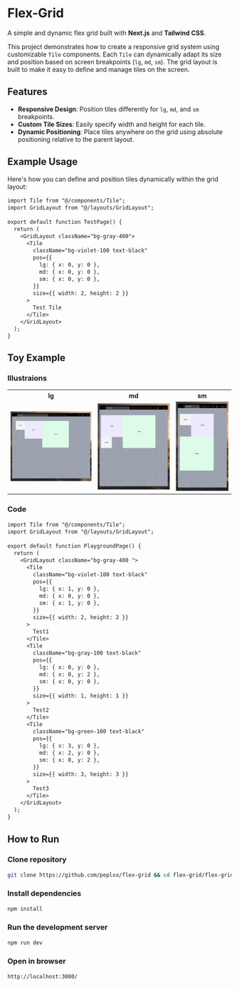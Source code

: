 # Flex-Grid

A simple and dynamic flex grid built with **Next.js** and **Tailwind CSS**.  

This project demonstrates how to create a responsive grid system using customizable `Tile` components. Each `Tile` can dynamically adapt its size and position based on screen breakpoints (`lg`, `md`, `sm`). The grid layout is built to make it easy to define and manage tiles on the screen.

## Features
- **Responsive Design**: Position tiles differently for `lg`, `md`, and `sm` breakpoints.
- **Custom Tile Sizes**: Easily specify width and height for each tile.
- **Dynamic Positioning**: Place tiles anywhere on the grid using absolute positioning relative to the parent layout.

## Example Usage

Here's how you can define and position tiles dynamically within the grid layout:

```tsx
import Tile from "@/components/Tile";
import GridLayout from "@/layouts/GridLayout";

export default function TestPage() {
  return (
    <GridLayout className="bg-gray-400">
      <Tile
        className="bg-violet-100 text-black"
        pos={{
          lg: { x: 0, y: 0 },
          md: { x: 0, y: 0 },
          sm: { x: 0, y: 0 },
        }}
        size={{ width: 2, height: 2 }}
      >
        Test Tile
      </Tile>
    </GridLayout>
  );
}
```
## Toy Example

### Illustraions

<table>
  <tr>
    <th>lg</th>
    <th>md</th>
    <th>sm</th>
  </tr>
  <tr>
    <td><img src="screenshots/grid-lg.png" alt="Image 1" ></td>
    <td><img src="screenshots/grid-md.png" alt="Image 2"></td>
    <td><img src="screenshots/grid-sm.png" alt="Image 2"></td>
  </tr>
</table>

### Code
```tsx
import Tile from "@/components/Tile";
import GridLayout from "@/layouts/GridLayout";

export default function PlaygroundPage() {
  return (
    <GridLayout className="bg-gray-400 ">
      <Tile
        className="bg-violet-100 text-black"
        pos={{
          lg: { x: 1, y: 0 },
          md: { x: 0, y: 0 },
          sm: { x: 1, y: 0 },
        }}
        size={{ width: 2, height: 2 }}
      >
        Test1
      </Tile>
      <Tile
        className="bg-gray-100 text-black"
        pos={{
          lg: { x: 0, y: 0 },
          md: { x: 0, y: 2 },
          sm: { x: 0, y: 0 },
        }}
        size={{ width: 1, height: 1 }}
      >
        Test2
      </Tile>
      <Tile
        className="bg-green-100 text-black"
        pos={{
          lg: { x: 3, y: 0 },
          md: { x: 2, y: 0 },
          sm: { x: 0, y: 2 },
        }}
        size={{ width: 3, height: 3 }}
      >
        Test3
      </Tile>
    </GridLayout>
  );
}

```

## How to Run 

### Clone repository

```bash
git clone https://github.com/peplxx/flex-grid && cd flex-grid/flex-grid
```

### Install dependencies


```bash
npm install
```

### Run the development server

```bash
npm run dev
```
### Open in browser

```bash
http://localhost:3000/
```
